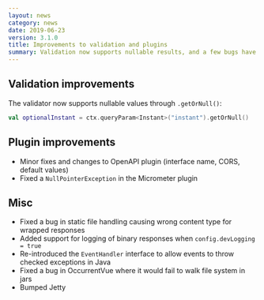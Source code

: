 ```yaml
---
layout: news
category: news
date: 2019-06-23
version: 3.1.0
title: Improvements to validation and plugins
summary: Validation now supports nullable results, and a few bugs have been fixed in OpenApi and OccurrentVue. 
---
```


## Validation improvements
The validator now supports nullable values through `.getOrNull()`:

```kotlin
val optionalInstant = ctx.queryParam<Instant>("instant").getOrNull()
```

## Plugin improvements
* Minor fixes and changes to OpenAPI plugin (interface name, CORS, default values)
* Fixed a `NullPointerException` in the Micrometer plugin

## Misc
* Fixed a bug in static file handling causing wrong content type for wrapped responses
* Added support for logging of binary responses when `config.devLogging = true`
* Re-introduced the `EventHandler` interface to allow events to throw checked exceptions in Java
* Fixed a bug in OccurrentVue where it would fail to walk file system in jars
* Bumped Jetty
